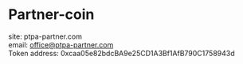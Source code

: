 # Partner-coin
site: ptpa-partner.com <br>
email: office@ptpa-partner.com <br>
Token address: 0xcaa05e82bdcBA9e25CD1A3Bf1AfB790C1758943d

